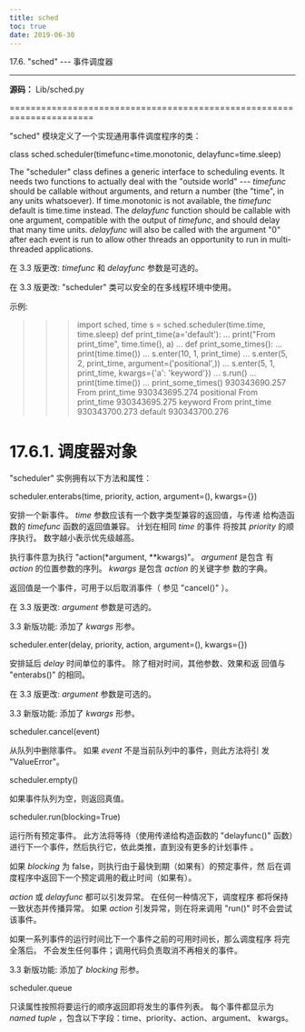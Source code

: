 ```yaml
---
title: sched
toc: true
date: 2019-06-30
---
```

17.6. "sched" --- 事件调度器
****************************

**源码：** Lib/sched.py

======================================================================

"sched" 模块定义了一个实现通用事件调度程序的类：

class sched.scheduler(timefunc=time.monotonic, delayfunc=time.sleep)

   The "scheduler" class defines a generic interface to scheduling
   events. It needs two functions to actually deal with the "outside
   world" --- *timefunc* should be callable without arguments, and
   return  a number (the "time", in any units whatsoever). If
   time.monotonic is not available, the *timefunc* default is
   time.time instead. The *delayfunc* function should be callable with
   one argument, compatible with the output of *timefunc*, and should
   delay that many time units. *delayfunc* will also be called with
   the argument "0" after each event is run to allow other threads an
   opportunity to run in multi-threaded applications.

   在 3.3 版更改: *timefunc* 和 *delayfunc* 参数是可选的。

   在 3.3 版更改: "scheduler" 类可以安全的在多线程环境中使用。

示例:

   >>> import sched, time
   >>> s = sched.scheduler(time.time, time.sleep)
   >>> def print_time(a='default'):
   ...     print("From print_time", time.time(), a)
   ...
   >>> def print_some_times():
   ...     print(time.time())
   ...     s.enter(10, 1, print_time)
   ...     s.enter(5, 2, print_time, argument=('positional',))
   ...     s.enter(5, 1, print_time, kwargs={'a': 'keyword'})
   ...     s.run()
   ...     print(time.time())
   ...
   >>> print_some_times()
   930343690.257
   From print_time 930343695.274 positional
   From print_time 930343695.275 keyword
   From print_time 930343700.273 default
   930343700.276


17.6.1. 调度器对象
==================

"scheduler" 实例拥有以下方法和属性：

scheduler.enterabs(time, priority, action, argument=(), kwargs={})

   安排一个新事件。 *time* 参数应该有一个数字类型兼容的返回值，与传递
   给构造函数的 *timefunc* 函数的返回值兼容。 计划在相同 *time* 的事件
   将按其 *priority* 的顺序执行。 数字越小表示优先级越高。

   执行事件意为执行 "action(*argument, **kwargs)"。 *argument* 是包含
   有 *action* 的位置参数的序列。 *kwargs* 是包含 *action* 的关键字参
   数的字典。

   返回值是一个事件，可用于以后取消事件（ 参见 "cancel()" ）。

   在 3.3 版更改: *argument* 参数是可选的。

   3.3 新版功能: 添加了 *kwargs* 形参。

scheduler.enter(delay, priority, action, argument=(), kwargs={})

   安排延后 *delay* 时间单位的事件。 除了相对时间，其他参数、效果和返
   回值与 "enterabs()" 的相同。

   在 3.3 版更改: *argument* 参数是可选的。

   3.3 新版功能: 添加了 *kwargs* 形参。

scheduler.cancel(event)

   从队列中删除事件。 如果 *event* 不是当前队列中的事件，则此方法将引
   发 "ValueError"。

scheduler.empty()

   如果事件队列为空，则返回真值。

scheduler.run(blocking=True)

   运行所有预定事件。 此方法将等待（使用传递给构造函数的 "delayfunc()"
   函数）进行下一个事件，然后执行它，依此类推，直到没有更多的计划事件
   。

   如果 *blocking* 为 false，则执行由于最快到期（如果有）的预定事件，然
   后在调度程序中返回下一个预定调用的截止时间（如果有）。

   *action* 或 *delayfunc* 都可以引发异常。 在任何一种情况下，调度程序
   都将保持一致状态并传播异常。 如果 *action* 引发异常，则在将来调用
   "run()" 时不会尝试该事件。

   如果一系列事件的运行时间比下一个事件之前的可用时间长，那么调度程序
   将完全落后。 不会发生任何事件；调用代码负责取消不再相关的事件。

   3.3 新版功能: 添加了 *blocking* 形参。

scheduler.queue

   只读属性按照将要运行的顺序返回即将发生的事件列表。 每个事件都显示为
   *named tuple* ，包含以下字段：time、priority、action、argument、
   kwargs。
